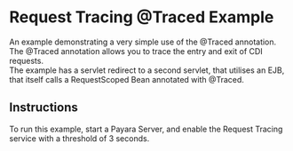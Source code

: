 # Request Tracing @Traced Example
An example demonstrating a very simple use of the @Traced annotation. The @Traced annotation allows you to trace the entry and exit of CDI requests.  
The example has a servlet redirect to a second servlet, that utilises an EJB, that itself calls a RequestScoped Bean annotated with @Traced.

## Instructions
To run this example, start a Payara Server, and enable the Request Tracing service with a threshold of 3 seconds.

